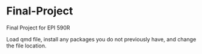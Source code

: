 # Final-Project
Final Project for EPI 590R

Load qmd file, install any packages you do not previously have, and change the file location. 
